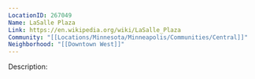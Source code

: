 ```yaml
---
LocationID: 267049
Name: LaSalle Plaza
Link: https://en.wikipedia.org/wiki/LaSalle_Plaza
Community: "[[Locations/Minnesota/Minneapolis/Communities/Central]]"
Neighborhood: "[[Downtown West]]"
---
```


Description:
